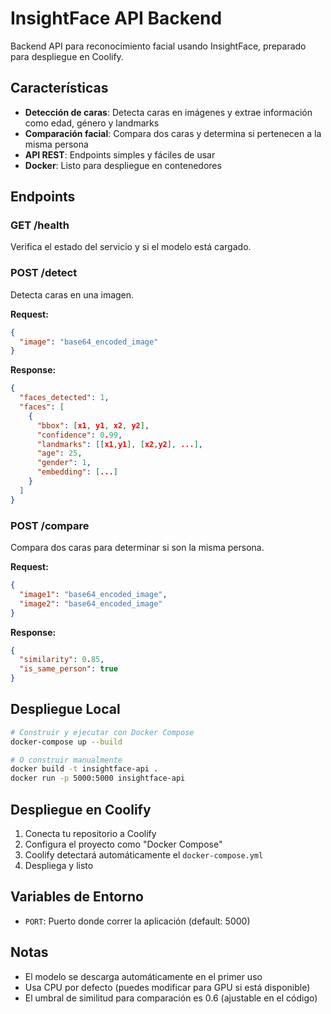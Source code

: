 # InsightFace API Backend

Backend API para reconocimiento facial usando InsightFace, preparado para despliegue en Coolify.

## Características

- **Detección de caras**: Detecta caras en imágenes y extrae información como edad, género y landmarks
- **Comparación facial**: Compara dos caras y determina si pertenecen a la misma persona
- **API REST**: Endpoints simples y fáciles de usar
- **Docker**: Listo para despliegue en contenedores

## Endpoints

### GET /health
Verifica el estado del servicio y si el modelo está cargado.

### POST /detect
Detecta caras en una imagen.

**Request:**
```json
{
  "image": "base64_encoded_image"
}
```

**Response:**
```json
{
  "faces_detected": 1,
  "faces": [
    {
      "bbox": [x1, y1, x2, y2],
      "confidence": 0.99,
      "landmarks": [[x1,y1], [x2,y2], ...],
      "age": 25,
      "gender": 1,
      "embedding": [...]
    }
  ]
}
```

### POST /compare
Compara dos caras para determinar si son la misma persona.

**Request:**
```json
{
  "image1": "base64_encoded_image",
  "image2": "base64_encoded_image"
}
```

**Response:**
```json
{
  "similarity": 0.85,
  "is_same_person": true
}
```

## Despliegue Local

```bash
# Construir y ejecutar con Docker Compose
docker-compose up --build

# O construir manualmente
docker build -t insightface-api .
docker run -p 5000:5000 insightface-api
```

## Despliegue en Coolify

1. Conecta tu repositorio a Coolify
2. Configura el proyecto como "Docker Compose"
3. Coolify detectará automáticamente el `docker-compose.yml`
4. Despliega y listo

## Variables de Entorno

- `PORT`: Puerto donde correr la aplicación (default: 5000)

## Notas

- El modelo se descarga automáticamente en el primer uso
- Usa CPU por defecto (puedes modificar para GPU si está disponible)
- El umbral de similitud para comparación es 0.6 (ajustable en el código)